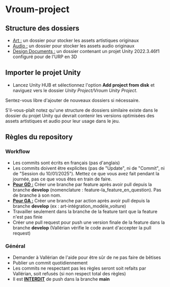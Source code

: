 # Vroum-project

## Structure des dossiers
- <ins>Art :</ins> un dossier pour stocker les assets artistiques originaux
- <ins>Audio :</ins> un dossier pour stocker les assets audio originaux
- <ins>Design Documents :</ins> un dossier contenant un projet Unity 2022.3.46f1 configuré pour de l'URP en 3D

## Importer le projet Unity
- Lancez Unity HUB et sélectionnez l'option **Add project from disk** et naviguez vers le dossier *Unity Project/Vroum Unity Project*.

Sentez-vous libre d'ajouter de nouveaux dossiers si nécessaire.

S'il-vous-plaît notez qu'une structure de dossiers similaire existe dans le dossier du projet Unity qui devrait contenir les versions optimisées des assets artistiques et audio pour leur usage dans le jeu.

## Règles du repository
### Workflow
- Les commits sont écrits en français (pas d'anglais)
- Les commits doivent être explicites (pas de "Update", ni de "Commit", ni de "Session du 10/01/2025"). Mettez ce que vous avez fait pendant la journée, pas ce que vous êtes en train de faire.
- **<ins>Pour GD :</ins>** Créer une branche par feature après avoir pull depuis la branche **develop** (nomenclature : feature-la_feature_en_question). Pas de branche à son nom.
- **<ins>Pour GA :</ins>** Créer une branche par action après avoir pull depuis la branche **develop** (ex : art-intégration_modèle_voiture)
- Travailler seulement dans la branche de la feature tant que la feature n'est pas finie
- Créer une pull request pour push une version finale de la feature dans la branche **develop** (Vallérian vérifie le code avant d'accepter la pull request)

### Général
- Demander à Vallérian de l'aide pour être sûr de ne pas faire de bêtises
- Publier un commit quotidiennement
- Les commits ne respectant pas les règles seront soit refaits par Vallérian, soit refusés (si non respect total des règles)
- Il est **<ins>INTERDIT</ins>** de push dans la branche **main**
